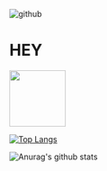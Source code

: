 ![github](https://img.shields.io/badge/GitHub-000000?style=for-the-badge&logo=GitHub&logoColor=white&align="right")
# HEY  <div id="header" align="center">
  <img src="https://media.giphy.com/media/jzza7m3MLjj3ZG7xi0/giphy.gif" width="100"/>
  </div>

[![Top Langs](https://github-readme-stats.vercel.app/api/top-langs/?username=THEIOTGUY&langs_count=8)](https://github.com/anuraghazra/github-readme-stats)


![Anurag's github stats](https://github-readme-stats.vercel.app/api?username=THEIOTGUY)
